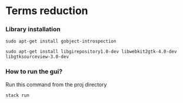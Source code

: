 # Terms reduction

### Library installation

`sudo apt-get install gobject-introspection`

`sudo apt-get install libgirepository1.0-dev libwebkit2gtk-4.0-dev libgtksourceview-3.0-dev`

### How to run the gui?

Run this command from the proj directory

`stack run`
